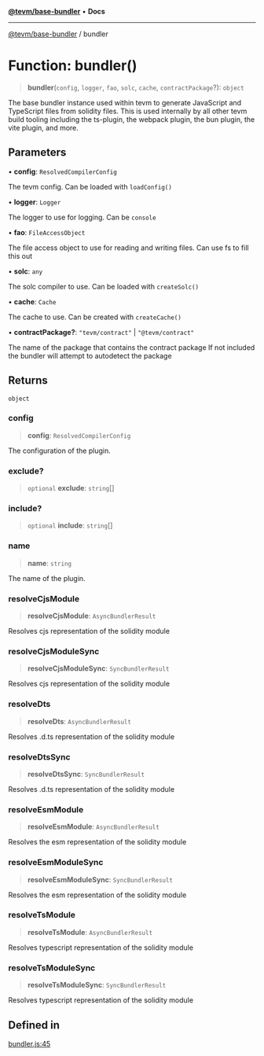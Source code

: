 [**@tevm/base-bundler**](../README.md) • **Docs**

***

[@tevm/base-bundler](../globals.md) / bundler

# Function: bundler()

> **bundler**(`config`, `logger`, `fao`, `solc`, `cache`, `contractPackage`?): `object`

The base bundler instance used within tevm to generate JavaScript and TypeScript files
from solidity files. This is used internally by all other tevm build tooling including
the ts-plugin, the webpack plugin, the bun plugin, the vite plugin, and more.

## Parameters

• **config**: `ResolvedCompilerConfig`

The tevm config. Can be loaded with `loadConfig()`

• **logger**: `Logger`

The logger to use for logging. Can be `console`

• **fao**: `FileAccessObject`

The file access object to use for reading and writing files. Can use fs to fill this out

• **solc**: `any`

The solc compiler to use. Can be loaded with `createSolc()`

• **cache**: `Cache`

The cache to use. Can be created with `createCache()`

• **contractPackage?**: `"tevm/contract"` \| `"@tevm/contract"`

The name of the package that contains the contract package
If not included the bundler will attempt to autodetect the package

## Returns

`object`

### config

> **config**: `ResolvedCompilerConfig`

The configuration of the plugin.

### exclude?

> `optional` **exclude**: `string`[]

### include?

> `optional` **include**: `string`[]

### name

> **name**: `string`

The name of the plugin.

### resolveCjsModule

> **resolveCjsModule**: `AsyncBundlerResult`

Resolves cjs representation of the solidity module

### resolveCjsModuleSync

> **resolveCjsModuleSync**: `SyncBundlerResult`

Resolves cjs representation of the solidity module

### resolveDts

> **resolveDts**: `AsyncBundlerResult`

Resolves .d.ts representation of the solidity module

### resolveDtsSync

> **resolveDtsSync**: `SyncBundlerResult`

Resolves .d.ts representation of the solidity module

### resolveEsmModule

> **resolveEsmModule**: `AsyncBundlerResult`

Resolves the esm representation of the solidity module

### resolveEsmModuleSync

> **resolveEsmModuleSync**: `SyncBundlerResult`

Resolves the esm representation of the solidity module

### resolveTsModule

> **resolveTsModule**: `AsyncBundlerResult`

Resolves typescript representation of the solidity module

### resolveTsModuleSync

> **resolveTsModuleSync**: `SyncBundlerResult`

Resolves typescript representation of the solidity module

## Defined in

[bundler.js:45](https://github.com/qbzzt/tevm-monorepo/blob/main/bundler-packages/base-bundler/src/bundler.js#L45)
